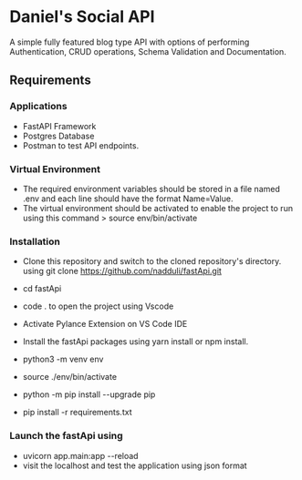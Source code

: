 # Daniel's Social API
  A simple fully featured blog type API with options of performing Authentication, CRUD operations, Schema Validation and Documentation. 

## Requirements
### Applications
* FastAPI Framework
* Postgres Database
* Postman to test API endpoints.

### Virtual Environment 
* The required environment variables should be stored in a file named .env and each line should have the format Name=Value.
* The virtual environment should be activated to enable the project to run using this command > source env/bin/activate

### Installation
* Clone this repository and switch to the cloned repository's directory.
    using git clone https://github.com/nadduli/fastApi.git
* cd fastApi
* code . to open the project using Vscode

* Activate Pylance Extension on VS Code IDE
* Install the fastApi packages using yarn install or npm install.
* python3 -m venv env
* source ./env/bin/activate
* python -m pip install --upgrade pip
* pip install -r requirements.txt

### Launch the fastApi using
* uvicorn app.main:app --reload 
* visit the localhost and test the application using json format



